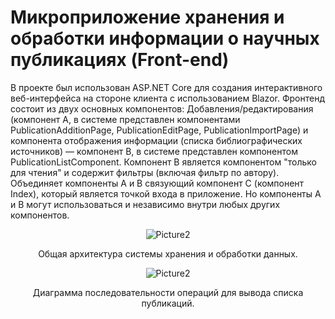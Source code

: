 # Микроприложение хранения и обработки информации о научных публикациях (Front-end)

В проекте был использован ASP.NET Core для создания интерактивного веб-интерфейса на стороне клиента с использованием Blazor.
Фронтенд состоит из двух основных компонентов: Добавления/редактирования (компонент A, в системе представлен компонентами PublicationAdditionPage, PublicationEditPage, PublicationImportPage) и компонента отображения информации (списка библиографических источников) — компонент B, в системе представлен компонентом PublicationListComponent. Компонент B является компонентом "только для чтения" и содержит фильтры (включая фильтр по автору). Объединяет компоненты A и В связующий компонент C (компонент Index), который является точкой входа в приложение. Но компоненты A и B могут использоваться и независимо внутри любых других компонентов. 

<p align="center">
  <img src="https://github.com/CSharp-Extracurricular/DocumentApp.Blazor/assets/92479422/add4e847-7bd3-48ac-9709-10fb56449d08" alt="Picture2">
</p>
<p align="center" >Общая архитектура системы хранения и обработки данных.</p>

<p align="center">
  <img src="https://github.com/CSharp-Extracurricular/DocumentApp.Blazor/assets/92479422/addbd046-b753-4b91-a85c-d989b0612c4a" alt="Picture2">
</p>
<p align="center" >Диаграмма последовательности операций для вывода списка публикаций.</p>

